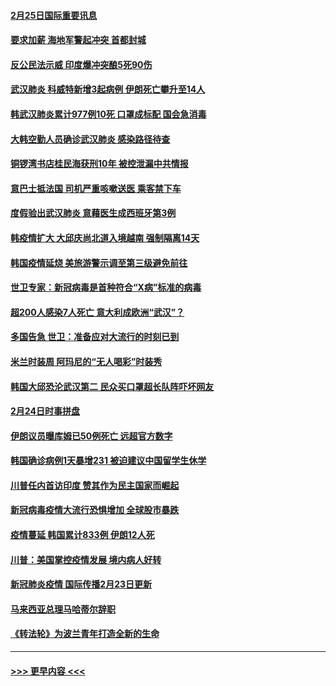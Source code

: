#### [2月25日国际重要讯息](../pages/prog202/a102785315.md?t=02252102) 
#### [要求加薪 海地军警起冲突 首都封城](../pages/prog202/a102785256.md?t=02252102) 
#### [反公民法示威 印度爆冲突酿5死90伤](../pages/prog202/a102785244.md?t=02252102) 
#### [武汉肺炎 科威特新增3起病例 伊朗死亡攀升至14人](../pages/prog202/a102785229.md?t=02252102) 
#### [韩武汉肺炎累计977例10死 口罩成标配 国会急消毒](../pages/prog202/a102784917.md?t=02252102) 
#### [大韩空勤人员确诊武汉肺炎 感染路径待查](../pages/prog202/a102785145.md?t=02252102) 
#### [铜锣湾书店桂民海获刑10年 被控泄漏中共情报](../pages/prog202/a102785088.md?t=02252102) 
#### [意巴士抵法国 司机严重咳嗽送医 乘客禁下车](../pages/prog202/a102785016.md?t=02252102) 
#### [度假验出武汉肺炎 意藉医生成西班牙第3例](../pages/prog202/a102785005.md?t=02252102) 
#### [韩疫情扩大 大邱庆尚北道入境越南 强制隔离14天](../pages/prog202/a102784992.md?t=02252102) 
#### [韩国疫情延烧 美旅游警示调至第三级避免前往](../pages/prog202/a102784949.md?t=02252102) 
#### [世卫专家：新冠病毒是首种符合“X病”标准的病毒](../pages/prog202/a102784702.md?t=02252102) 
#### [超200人感染7人死亡 意大利成欧洲“武汉”？](../pages/prog202/a102784822.md?t=02252102) 
#### [多国告急 世卫：准备应对大流行的时刻已到](../pages/prog202/a102784810.md?t=02252102) 
#### [米兰时装周 阿玛尼的“无人喝彩”时装秀](../pages/prog202/a102784750.md?t=02252102) 
#### [韩国大邱恐沦武汉第二 民众买口罩超长队阵吓坏网友](../pages/prog202/a102784714.md?t=02252102) 
#### [2月24日时事拼盘](../pages/prog202/a102784745.md?t=02252102) 
#### [伊朗议员曝库姆已50例死亡 远超官方数字](../pages/prog202/a102784656.md?t=02252102) 
#### [韩国确诊病例1天暴增231 被迫建议中国留学生休学](../pages/prog202/a102784629.md?t=02252102) 
#### [川普任内首访印度 赞其作为民主国家而崛起](../pages/prog202/a102784631.md?t=02252102) 
#### [新冠病毒疫情大流行恐惧增加 全球股市暴跌](../pages/prog202/a102784603.md?t=02252102) 
#### [疫情蔓延 韩国累计833例 伊朗12人死](../pages/prog202/a102784616.md?t=02252102) 
#### [川普：美国掌控疫情发展 境内病人好转](../pages/prog202/a102784609.md?t=02252102) 
#### [新冠肺炎疫情 国际传播2月23日更新](../pages/prog202/a102784438.md?t=02252102) 
#### [马来西亚总理马哈蒂尔辞职](../pages/prog202/a102784436.md?t=02252102) 
#### [《转法轮》为波兰青年打造全新的生命](../pages/prog202/a102784409.md?t=02252102) 

----
#### [ >>> 更早内容 <<< ](../indexes/prog202-earlier.md)
